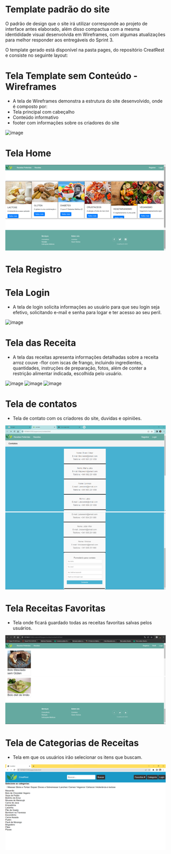 # Template padrão do site

O padrão de design que o site irá utilizar corresponde ao projeto de interface antes elaborado, além disso compactua com a mesma identididade visual desenvolvida em Wireframes, com algumas atualizações para melhor responder aos entregáveis do Sprint 3.

O template gerado está disponível na pasta pages, do repositório CreatRest e consiste no seguinte layout:

# Tela Template sem Conteúdo - Wireframes
<ul>
  <li>A tela de Wireframes demonstra a estrutura do site desenvolvido, onde é composto por: </li>
  <li>Tela principal com cabeçalho</li>
  <li>Conteúdo informativo</li>
  <li>footer com informações sobre os criadores do site</li>

</ul>

![image](https://github.com/ICEI-PUC-Minas-PMV-ADS/pmv-ads-2023-1-e1-proj-web-t15-e1-proj-web-t15-time2-crearest/assets/125780065/55f1be60-ce24-4ca3-900d-23fa08756360)


# Tela Home

![imagem-home](https://github.com/ICEI-PUC-Minas-PMV-ADS/pmv-ads-2023-1-e1-proj-web-t15-e1-proj-web-t15-time2-crearest/blob/main/docs/img/home1.png)
![imagem-home](https://github.com/ICEI-PUC-Minas-PMV-ADS/pmv-ads-2023-1-e1-proj-web-t15-e1-proj-web-t15-time2-crearest/blob/main/docs/img/home2.png)

# Tela Registro


# Tela Login

<ul>
  <li>A tela de login solicita informações ao usuário para que seu login seja efetivo, solicitando e-mail e senha para logar e ter acesso ao seu peril.     </li>
</ul>

![image](https://github.com/ICEI-PUC-Minas-PMV-ADS/pmv-ads-2023-1-e1-proj-web-t15-e1-proj-web-t15-time2-crearest/assets/125780065/0316acb7-9f96-4f82-a802-74b3753561e6)

# Tela das Receita
<ul>
  <li>A tela das receitas apresenta informações detalhadas sobre a receita arroz couve -flor com iscas de frango, incluindo ingredientes, quantidades, instruções de preparação, fotos, além de conter a restrição alimentar indicada, escolhida pelo usuário.     </li>
</ul>
    
![image](https://github.com/ICEI-PUC-Minas-PMV-ADS/pmv-ads-2023-1-e1-proj-web-t15-e1-proj-web-t15-time2-crearest/assets/125780065/4a384c66-a3f1-4a3b-aac7-880eed6d3df5)
![image](https://github.com/ICEI-PUC-Minas-PMV-ADS/pmv-ads-2023-1-e1-proj-web-t15-e1-proj-web-t15-time2-crearest/assets/125780065/484aee34-f783-4f49-a3a9-8548fe34ddb8)
![image](https://github.com/ICEI-PUC-Minas-PMV-ADS/pmv-ads-2023-1-e1-proj-web-t15-e1-proj-web-t15-time2-crearest/assets/125780065/b4f3e760-acc1-435a-aed5-282759cfbef6)


# Tela de contatos
<ul>
  <li>Tela de contato com os criadores do site, duvidas e opiniões.
  </li>
</ul>

![image](https://github.com/ICEI-PUC-Minas-PMV-ADS/pmv-ads-2023-1-e1-proj-web-t15-e1-proj-web-t15-time2-crearest/blob/main/docs/img/parte1.png)
![image](https://github.com/ICEI-PUC-Minas-PMV-ADS/pmv-ads-2023-1-e1-proj-web-t15-e1-proj-web-t15-time2-crearest/blob/main/docs/img/parte2.png)

# Tela Receitas Favoritas
<ul>
  <li>Tela onde ficará guardado todas as receitas favoritas salvas pelos usuários.</li>
</ul>

![image](https://github.com/ICEI-PUC-Minas-PMV-ADS/pmv-ads-2023-1-e1-proj-web-t15-e1-proj-web-t15-time2-crearest/blob/main/docs/img/TelaReceitasPref1.png)
![image](https://github.com/ICEI-PUC-Minas-PMV-ADS/pmv-ads-2023-1-e1-proj-web-t15-e1-proj-web-t15-time2-crearest/blob/main/docs/img/TelaReceitasPref2.png)

# Tela de Categorias de Receitas 
<ul> 
  <li> Tela em que os usuários irão selecionar os itens que buscam. </li> 
  </ul>
  
  ![image](https://github.com/ICEI-PUC-Minas-PMV-ADS/pmv-ads-2023-1-e1-proj-web-t15-e1-proj-web-t15-time2-crearest/blob/main/docs/img/image.png)
  
  
  
  
  
  

